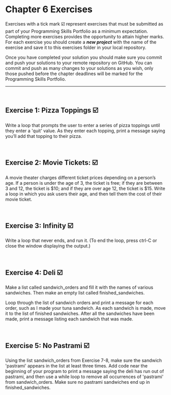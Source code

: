 # Chapter 6 Exercises

Exercises with a tick mark :ballot_box_with_check: represent exercises that must be submitted as part of your Programming Skills Portfolio as a minimum expectation. Completing more exercises provides the opportunity to attain higher marks. For each exercise you should create a _**new project**_ with the name of the exercise and save it to this exercises folder in your local repository.

Once you have completed your solution you should make sure you commit and push your solutions to your remote repository on GitHub. You can commit and push as many changes to your solutions as you wish, only those pushed before the chapter deadlines will be marked for the Programming Skills Portfolio.  

---
&nbsp;

## Exercise 1: Pizza Toppings :ballot_box_with_check:

Write a loop that prompts the user to enter a series of pizza toppings until they enter a 'quit' value. As they enter each topping, print a message saying you’ll add that topping to their pizza.


&nbsp;
&nbsp;

## Exercise 2: Movie Tickets: :ballot_box_with_check:

A movie theater charges different ticket prices depending on a person’s age. If a person is under the age of 3, the ticket is free; if they are between 3 and 12, the ticket is $10; and if they are over age 12, the ticket is $15. Write a loop in which you ask users their age, and then tell them the cost of their movie ticket.

&nbsp;
&nbsp;

## Exercise 3: Infinity :ballot_box_with_check:

Write a loop that never ends, and run it. (To end the loop, press ctrl-C or close the window displaying the output.)

&nbsp;
&nbsp;

## Exercise 4: Deli :ballot_box_with_check:

Make a list called sandwich_orders and fill it with the names of various sandwiches. Then make an empty list called finished_sandwiches.

Loop through the list of sandwich orders and print a message for each order, such as I made your tuna sandwich. As each sandwich is made, move it to the list of finished sandwiches. After all the sandwiches have been made, print a message listing each sandwich that was made.

&nbsp;
&nbsp;

## Exercise 5: No Pastrami :ballot_box_with_check:

Using the list sandwich_orders from Exercise 7-8, make sure the sandwich 'pastrami' appears in the list at least three times. Add code near the beginning of your program to print a message saying the deli has run out of pastrami, and then use a while loop to remove all occurrences of 'pastrami' from sandwich_orders. Make sure no pastrami sandwiches end up in finished_sandwiches.

&nbsp;
&nbsp;


